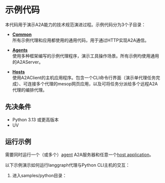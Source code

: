 # 示例代码

本代码用于演示A2A能力的技术规范演进过程。示例代码分为3个子目录：

* [**Common**](/samples/python/common)  
所有示例代理和应用都使用的通用代码，用于通过HTTP实现A2A通信。

* [**Agents**](/samples/python/agents/README.md)  
使用多种框架编写的示例代理程序，演示工具操作场景。所有示例均使用通用的A2AServer。

* [**Hosts**](/samples/python/hosts/README.md)  
使用A2AClient的主机应用程序。包含一个CLI命令行界面（演示单代理任务完成）、可连接多个代理的mesop网页应用，以及可将任务分派给多个远程A2A代理的编排代理。

## 先决条件

- Python 3.13 或更高版本
- UV

## 运行示例

需要同时运行一个（或多个）[agent](/samples/python/agents/README.md) A2A服务器和任意一个[host application](/samples/python/hosts/README.md)。

以下示例演示如何运行langgraph代理与Python CLI主机的交互：

1. 进入samples/python目录：